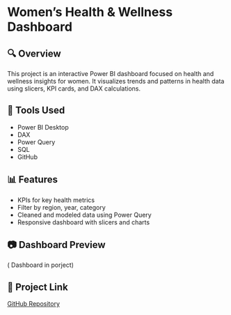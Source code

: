 # Women’s Health & Wellness Dashboard

## 🔍 Overview
This project is an interactive Power BI dashboard focused on health and wellness insights for women. It visualizes trends and patterns in health data using slicers, KPI cards, and DAX calculations.

## 🧰 Tools Used
- Power BI Desktop
- DAX
- Power Query
- SQL
- GitHub

## 📊 Features
- KPIs for key health metrics
- Filter by region, year, category
- Cleaned and modeled data using Power Query
- Responsive dashboard with slicers and charts

## 📷 Dashboard Preview
( Dashboard in porject)

## 🔗 Project Link
[GitHub Repository](https://github.com/Navyaammu24/Women-s-Health-Wellness-Dashboard)

